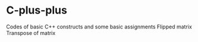 # C-plus-plus
Codes of basic C++ constructs and some basic assignments
Flipped matrix
Transpose of matrix

